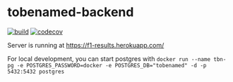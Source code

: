 # tobenamed-backend
[![build](https://github.com/f1-2019-results/backend/workflows/CI/badge.svg)](https://github.com/f1-2019-results/backend/actions?query=workflow%3ACI)
[![codecov](https://codecov.io/gh/f1-2019-results/backend/branch/master/graph/badge.svg?token=J7cvWiFGrA)](https://codecov.io/gh/f1-2019-results/backend)

Server is running at https://f1-results.herokuapp.com/

For local development, you can start postgres with `docker run --name tbn-pg -e POSTGRES_PASSWORD=docker -e POSTGRES_DB="tobenamed" -d -p 5432:5432 postgres`


